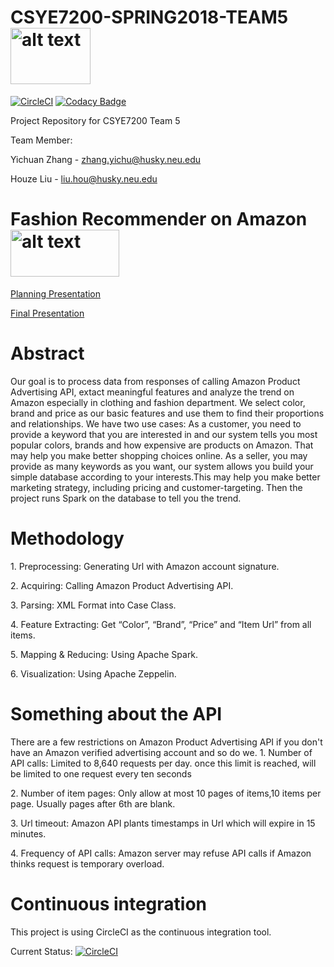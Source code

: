 # CSYE7200-SPRING2018-TEAM5  <img src="http://d1marr3m5x4iac.cloudfront.net/images/block/I0-001/039/361/539-0.png_/big-data-scala-spark-certification-training-bootc-39.png" alt="alt text" width="128" height="90">
[![CircleCI](https://circleci.com/gh/YichuanZhang/CSYE7200-SPRING2018-TEAM5/tree/master.svg?style=shield)](https://circleci.com/gh/YichuanZhang/CSYE7200-SPRING2018-TEAM5/tree/master)
[![Codacy Badge](https://api.codacy.com/project/badge/Grade/3a3e74d5785b4e659780219661deb17f)](https://www.codacy.com/app/YichuanZhang/CSYE7200-SPRING2018-TEAM5?utm_source=github.com&amp;utm_medium=referral&amp;utm_content=YichuanZhang/CSYE7200-SPRING2018-TEAM5&amp;utm_campaign=Badge_Grade)

Project Repository for CSYE7200 Team 5

Team Member: 

Yichuan Zhang - zhang.yichu@husky.neu.edu

Houze Liu - liu.hou@husky.neu.edu
# Fashion Recommender on Amazon <img src="https://forums.developer.amazon.com/spaces/12/icon.html?t=1474581400000" alt="alt text" width="174" height="75">


<a href="https://docs.google.com/presentation/d/1fScP5hZRLKOM23TbkYGZmb-hHZBuYSCI8RtVlUGqGXk/edit?usp=sharing">Planning Presentation</a>

<a href="https://docs.google.com/presentation/d/1ckQuPZqCPWy-GedrfxU6MgB1i0t3cHpngHebOyEmBug/edit?usp=sharing">Final Presentation</a>

# Abstract
Our goal is to process data from responses of calling Amazon Product Advertising API, extact meaningful features and analyze the trend on Amazon especially in clothing and fashion department. We select color, brand and price as our basic features and use them to find their proportions and relationships. We have two use cases: As a customer, you need to provide a keyword that you are interested in and our system tells you most popular colors, brands and how expensive are products on Amazon. That may help you make better shopping choices online. As a seller, you may provide as many keywords as you want, our system allows you build your simple database according to your interests.This may help you make better marketing strategy, including pricing and customer-targeting. Then the project runs Spark on the database to tell you the trend. 

# Methodology
1\.  Preprocessing: Generating Url with Amazon account signature.

2\.  Acquiring: Calling Amazon Product Advertising API.

3\.  Parsing: XML Format into Case Class.

4\.  Feature Extracting: Get “Color”, “Brand”, “Price” and “Item Url” from all items. 

5\.  Mapping & Reducing: Using Apache Spark.

6\.  Visualization: Using Apache Zeppelin.   

# Something about the API
There are a few restrictions on Amazon Product Advertising API if you don't have an Amazon verified advertising account and so do we.
1\. Number of API calls: Limited to 8,640 requests per day. once this limit is reached, will be limited to one request every ten seconds

2\. Number of item pages: Only allow at most 10 pages of items,10 items per page. Usually pages after 6th are blank.

3\. Url timeout: Amazon API plants timestamps in Url which will expire in 15 minutes.

4\. Frequency of API calls: Amazon server may refuse API calls if Amazon thinks request is temporary overload.


# Continuous integration
This project is using CircleCI as the continuous integration tool.

Current Status:
[![CircleCI](https://circleci.com/gh/YichuanZhang/CSYE7200-SPRING2018-TEAM5/tree/master.svg?style=svg)](https://circleci.com/gh/YichuanZhang/CSYE7200-SPRING2018-TEAM5/tree/master)
